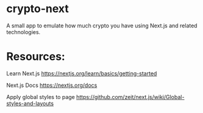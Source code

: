# crypto-next
A small app to emulate how much crypto you have using Next.js and related technologies.

# Resources:

Learn Next.js
https://nextjs.org/learn/basics/getting-started

Next.js Docs
https://nextjs.org/docs

Apply global styles to page
https://github.com/zeit/next.js/wiki/Global-styles-and-layouts


